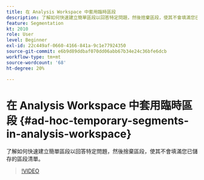 ```yaml
---
title: 在 Analysis Workspace 中套用臨時區段
description: 了解如何快速建立簡單區段以回答特定問題，然後捨棄區段，使其不會填滿您已儲存的區段清單。
feature: Segmentation
kt: 2010
role: User
level: Beginner
exl-id: 22c449af-0660-4166-841a-9c1e77924350
source-git-commit: e6b9d89ddbaf070dd06abb67b34e24c36bfe6dcb
workflow-type: tm+mt
source-wordcount: '68'
ht-degree: 20%

---
```


# 在 Analysis Workspace 中套用臨時區段 {#ad-hoc-temporary-segments-in-analysis-workspace}

了解如何快速建立簡單區段以回答特定問題，然後捨棄區段，使其不會填滿您已儲存的區段清單。

>[!VIDEO](https://video.tv.adobe.com/v/23978/?quality=12&learn=on)
